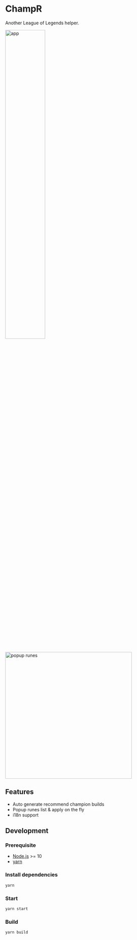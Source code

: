 # ChampR

Another League of Legends helper.

<img
    alt="app"
    src="https://z11.coding.net/p/champ-r/d/champ-r/git/raw/master/app.webp"
    width="50%"
    height="50%"
/>

<img
    alt="popup runes"
    src="https://z11.coding.net/p/champ-r/d/champ-r/git/raw/master/popup.webp"
    height="400px"
/>

## Features

- Auto generate recommend champion builds
- Popup runes list & apply on the fly
- i18n support

## Development

### Prerequisite

- [Node.js](https://nodejs.org/en/) >= 10
- [yarn](https://classic.yarnpkg.com/lang/en/)

### Install dependencies

```bash
yarn
```

### Start

```bash
yarn start
```

### Build

```bash
yarn build
```
